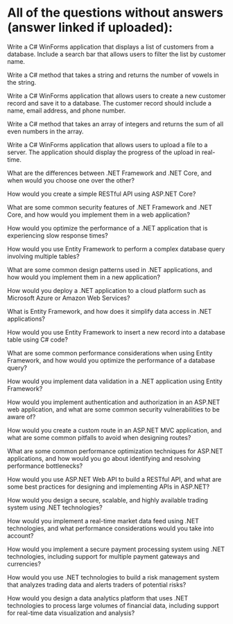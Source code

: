 # All of the questions without answers (answer linked if uploaded):

Write a C# WinForms application that displays a list of customers from a database. Include a search bar that allows users to filter the list by customer name.

Write a C# method that takes a string and returns the number of vowels in the string.

Write a C# WinForms application that allows users to create a new customer record and save it to a database. The customer record should include a name, email address, and phone number.

Write a C# method that takes an array of integers and returns the sum of all even numbers in the array.

Write a C# WinForms application that allows users to upload a file to a server. The application should display the progress of the upload in real-time.

What are the differences between .NET Framework and .NET Core, and when would you choose one over the other?

How would you create a simple RESTful API using ASP.NET Core?

What are some common security features of .NET Framework and .NET Core, and how would you implement them in a web application?

How would you optimize the performance of a .NET application that is experiencing slow response times?

How would you use Entity Framework to perform a complex database query involving multiple tables?

What are some common design patterns used in .NET applications, and how would you implement them in a new application?

How would you deploy a .NET application to a cloud platform such as Microsoft Azure or Amazon Web Services?

What is Entity Framework, and how does it simplify data access in .NET applications?

How would you use Entity Framework to insert a new record into a database table using C# code?

What are some common performance considerations when using Entity Framework, and how would you optimize the performance of a database query?

How would you implement data validation in a .NET application using Entity Framework?

How would you implement authentication and authorization in an ASP.NET web application, and what are some common security vulnerabilities to be aware of?

How would you create a custom route in an ASP.NET MVC application, and what are some common pitfalls to avoid when designing routes?

What are some common performance optimization techniques for ASP.NET applications, and how would you go about identifying and resolving performance bottlenecks?

How would you use ASP.NET Web API to build a RESTful API, and what are some best practices for designing and implementing APIs in ASP.NET?

How would you design a secure, scalable, and highly available trading system using .NET technologies?

How would you implement a real-time market data feed using .NET technologies, and what performance considerations would you take into account?

How would you implement a secure payment processing system using .NET technologies, including support for multiple payment gateways and currencies?

How would you use .NET technologies to build a risk management system that analyzes trading data and alerts traders of potential risks?

How would you design a data analytics platform that uses .NET technologies to process large volumes of financial data, including support for real-time data visualization and analysis?